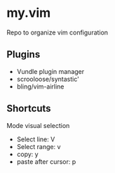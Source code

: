 # my.vim
Repo to organize vim configuration

## Plugins

* Vundle plugin manager
* scrooloose/syntastic'
* bling/vim-airline


## Shortcuts

Mode visual selection

* Select line: V
* Select range: v
* copy: y
* paste after cursor: p
